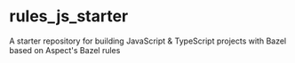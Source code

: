 # rules_js_starter
A starter repository for building JavaScript &amp; TypeScript projects with Bazel based on Aspect's Bazel rules
